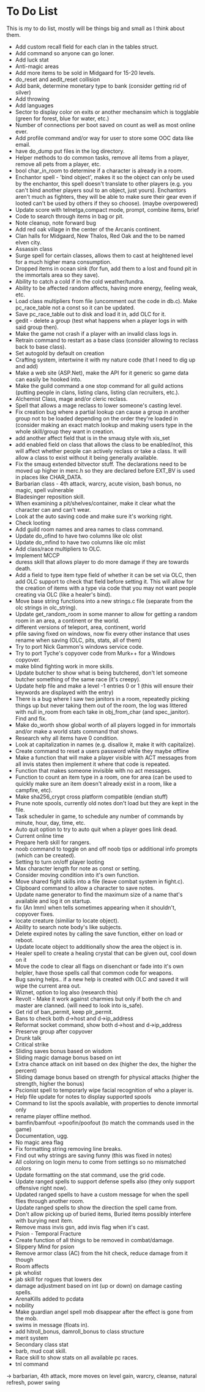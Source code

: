 To Do List
==========

This is my to do list, mostly will be things big and small as I think about them.

  - Add custom recall field for each clan in the tables struct.
  - Add command so anyone can go loner.
  - Add luck stat
  - Anti-magic areas
  - Add more items to be sold in Midgaard for 15-20 levels.
  - do_reset and aedit_reset collision
  - Add bank, determine monetary type to bank (consider getting rid of silver)
  - Add throwing
  - Add languages
  - Sector to display color on exits or another mechansim which is togglable (green for forest, blue for water, etc.)
  - Number of connections per boot saved on count as well as most online ever.
  - Add profile command and/or way for user to store some OOC data like email.
  - have do_dump put files in the log directory.
  - Helper methods to do common tasks, remove all items from a player, remove all pets from a player, etc.
  - bool char_in_room to determine if a character is already in a room.
  - Enchantor spell - 'bind object', makes it so the object can only be used by the enchantor, this
    spell doesn't translate to other players (e.g. you can't bind another players soul to an object,
    just yours).  Enchantors aren't much as fighters, they will be able to make sure their gear even
    if looted can't be used by others if they so choose).  (maybe overpowered)
  - Update score with telnetga,compact mode, prompt, combine items, brief
  - Code to search through items in bag or pit.
  - Note cleanup, note forward bug
  - Add red oak village in the center of the Arcanis continent.
  - Clan halls for Midgaard, New Thalos, Red Oak and the to be named elven city.
  - Assassin class
  - Surge spell for certain classes, allows them to cast at heightened
    level for a much higher mana consumption.  
  - Dropped items in ocean sink (for fun, add them to a lost and found pit in the immortals area so they save).
  - Ability to catch a cold if in the cold weather/tundra.
  - Ability to be affected random affects, having more energy, feeling weak, etc.
  - Load class multipliers from file (uncomment out the code in db.c).  Make pc_race_table not a const so it can be updated.
  - Save pc_race_table out to disk and load it in, add OLC for it.
  - gedit - delete a group (test what happens when a player logs in with said group then).
  - Make the game not crash if a player with an invalid class logs in.
  - Retrain command to restart as a base class (consider allowing to reclass back to base class).
  - Set autogold by default on creation
  - Crafting system, intertwine it with my nature code (that I need to dig up and add)
  - Make a web site (ASP.Net), make the API for it generic so game data can easily be hooked into.
  - Make the guild command a one stop command for all guild actions (putting people in clans, listing
    clans, listing clan recruiters, etc.).
  - Alchemist Class, mage and/or cleric reclass.
  - Spell that allows a mage reclass to lower someone's casting level.
  - Fix creation bug where a partial lookup can cause a group in another group not to be loaded 
    depending on the order they're loaded in (consider making an exact match lookup and making 
    users type in the whole skill/group they want in creation.
  - add another affect field that is in the smaug style with xis_set
  - add enabled field on class that allows the class to be enabled/not, this
    will affect whether people can actively reclass or take a class.  It will
    allow a class to exist without it being generally available.
  - Fix the smaug extended bitvector stuff.  The declarations need to be moved up higher
    in merc.h so they are declared before EXT_BV is used in places like CHAR_DATA.
  - Barbarian class - 4th attack, warcry, acute vision, bash bonus, no magic, spell vulnerable
  - Bladesinger reposition skill.
  - When examining a pit/shelves/container, make it clear what the character can and can't wear.
  - Look at the auto saving code and make sure it's working right.
  - Check looting
  - Add guild room names and area names to class command.
  - Update do_ofind to have two columns like olc olist
  - Update do_mfind to have two columns like olc mlist
  - Add class/race multipliers to OLC.
  - Implement MCCP
  - duress skill that allows player to do more damage if they are towards death.
  - Add a field to type item type field of whether it can be set via OLC, then add OLC support
    to check that field before setting it.  This will allow for the creation of items with a
    type via code that you may not want people creating via OLC (like a healer's bind).
  - Move base string functions into a new strings.c file (separate from the olc strings in olc_string).
  - Update get_random_room in some manner to allow for getting a random room in an area, a continent or the world.
  - different versions of teleport, area, continent, world
  - pfile saving fixed on windows, now fix every other instance that uses rename when saving (OLC, pits, stats, all of them)
  - Try to port Nick Gammon's windows service code.  
  - Try to port Tyche's copyover code from Murk++ for a Windows copyover.
  - make blind fighting work in more skills.
  - Update butcher to show what is being butchered, don't let someone butcher something of the same race (it's creepy).
  - Update help file and make a level -1 entries 0 or 1 (this will ensure their keywords are displayed with the entry)
  - There is a bug where I saw two janitors in a room, repeatedly picking things up but never taking
    them out of the room, the log was littered with null in_room from each take in obj_from_char (and spec_janitor).  Find and fix.
  - Make do_worth show global worth of all players logged in for immortals and/or make a world
    stats command that shows.
  - Research why all items have 0 condition.
  - Look at capitalization in names (e.g. disallow it, make it with capitalize).
  - Create command to reset a users password while they maybe offline
  - Make a function that will make a player visible with ACT messages from all invis states then implement it where that code is repeated.
  - Function that makes someone invisible with no act messages.
  - Function to count an item type in a room, one for area (can be used to quickly make sure an item doesn't already exist in a room, like a campfire, etc).
  - Make sha256_crypt cross platform compatible (endian stuff)
  - Prune note spools, currently old notes don't load but they are kept in the file.
  - Task scheduler in game, to schedule any number of commands by minute, hour, day, time, etc.
  - Auto quit option to try to auto quit when a player goes link dead.
  - Current online time
  - Prepare herb skill for rangers.
  - noob command to toggle on and off noob tips or additional info prompts (which can be created).
  - Setting to turn on/off player looting
  - Max character length for note as const or setting.
  - Consider moving condition into it's own function.
  - Move shared fight skills into a file (leave combat system in fight.c).
  - Clipboard command to allow a character to save notes.
  - Update name generator to find the maximum size of a name that's available and log it on startup.
  - fix (An Imm) when tells sometimes appearing when it shouldn't, copyover fixes.
  - locate creature (similiar to locate object).
  - Ability to search note body's like subjects.
  - Delete expired notes by calling the save function, either on load or reboot.
  - Update locate object to additionally show the area the object is in.
  - Healer spell to create a healing crystal that can be given out, cool down on it
  - Move the code to clear all flags on disenchant or fade into it's own helpler, have those spells call that common code for weapons.
  - Bug saving helps.. if a new help is created with OLC and saved it will wipe the current area out.
  - Wiznet, option to log also (research this)
  - Revolt - Make it work against charmies but only if both the ch and master are clanned. (will need to look into is_safe).
  - Get rid of ban_permit, keep plr_permit.
  - Bans to check both d->host and d->ip_address
  - Reformat socket command, show both d->host and d->ip_address
  - Preserve group after copyover
  - Drunk talk
  - Critical strike
  - Sliding saves bonus based on wisdom
  - Sliding magic damage bonus based on int
  - Extra chance attack on init based on dex (higher the dex, the higher the percent)
  - Sliding damage bonus based on strength for physical attacks (higher the strength, higher the bonus)
  - Pscionist spell to temporarly wipe facial recognition of who a player is.
  - Help file update for notes to display supported spools
  - Command to list the spools available, with properties to denote immortal only
  - rename player offline method.
  - bamfin/bamfout ->poofin/poofout (to match the commands used in the game)
  - Documentation, ugg.
  - No magic area flag
  - Fix formatting string removing line breaks.
  - Find out why strings are saving funny (this was fixed in notes)  
  - All coloring on login menu to come from settings so no mismatched colors
  - Update formatting on the stat command, use the grid code.
  - Update ranged spells to support defense spells also (they only support offensive right now).
  - Updated ranged spells to have a custom message for when the spell flies through another room.
  - Update ranged spells to show the direction the spell came from.
  - Don't allow picking up of buried items, Buried items possibly interfere with burying next item.
  - Remove mass invis gsn, add invis flag when it's cast.
  - Psion - Temporal Fracture
  - Create function of all things to be removed in combat/damage.
  - Slippery Mind for psion
  - Remove armor class (AC) from the hit check, reduce damage from it though
  - Room affects
  - pk wholist
  - jab skill for rogues that lowers dex
  - damage adjustment based on int (up or down) on damage casting spells.
  - ArenaKills added to pcdata
  - nobility
  - Make guardian angel spell mob disappear after the effect is gone from the mob.
  - swims in message (floats in).
  - add hitroll_bonus, damroll_bonus to class structure
  - merit system
  - Secondary class stat
  - barb, mud coat skill.
  - Race skill to show stats on all available pc races.
  - tnl command

  -> barbarian, 4th attack, more moves on level gain, warcry, cleanse, natural refresh, power swing
